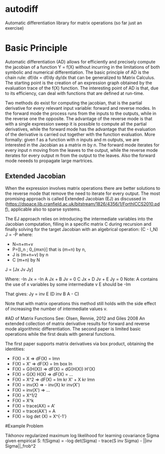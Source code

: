 
# autodiff
Automatic differentiation library for matrix operations (so far just an exercise)


# Basic Principle
Automatic differentiation (AD) allows for efficiently and precisely compute the jacobian of a function Y = f(X) without incurring in the limitations of both symbolic and numerical differentiation. The basic principle of AD is the chain rule: df/dx = df/dy dy/dx that can be generalized to Matrix Calculus. The starting point is the creation of an expression graph obtained by the evaluation trace of the f(X) function. The interesting point of AD is that, due to its efficiency, can deal with functions that are defined at run-time.

Two methods do exist for computing the jacobian, that is the partial derivative for every relevant input variable: forward and reverse modes. In the forward mode the process runs from the inputs to the outputs, while in the reverse one the opposite. The advantage of the reverse mode is that with a single expression sweep it is possible to compute all the partial derivatives, while the forward mode has the advantage that the evaluation of the derivative is carried out together with the function evaluation. More formally: given f as a function with n inputs and m outputs, we are interested in the Jacobian as a matrix m by n. The forward mode iterates for every input n moving from the leaves to the output, while the reverse mode iterates for every output m from the output to the leaves. Also the forward mode neeeds to propagate large martrices.


## Extended Jacobian
When the expression involves matrix operations there are better solutions to the reverse mode that remove the need to iterate for every output. The most promising approach is called Extended Jacobian (EJ) as discussed in (https://dspace.lib.cranfield.ac.uk/bitstream/1826/4356/1/ForthICCS2010.pdf), applicable also to sparse systems.

The EJ approach relies on introducing the intermediate variables into the Jacobian computation, filling in a specific matrix C during recursion and finally solving for the target Jacobian with an algebrical operation:  (C - I_N) J = -P 
where:
- N=n+m+v
- P=[I_n ; 0_{mxn}] that is (m+n) by n, 
- J is (m+n+v) by n
- C (m+n) by N

J = [Jx Jv Jy]

Where:
	-In Jx = -In
	A Jx + B Jv = 0
	C Jx + D Jv + E Jy = 0
Note:
	A contains the use of x variables by some intermediate v
	E should be -Im

That gives: Jy = inv E (D inv B A - C)

Note that with matrix operations this method still holds with the side effect of increasing the number of intermediate values v.

#AD of Matrix Functions
See: Olsen, Rennie, 2012 and Giles 2008 An extended collection of matrix derivative results for forward and reverse mode algorithmic differentiation. The second paper is limited basic operations while the first deals with general functions.

The first paper supports matrix derivatives via box product, obtaining the identities:

- F(X) = X  => dF(X) = Imn
- F(X) = X' => dF(X) = Im box In
- F(X) = G(H(X)) => dF(X) = dG(H(X)) H'(X)
- F(X) = G(X) H(X) => dF(X) = ...
- F(X) = X^2 => dF(X) = Im kr X' + X kr Imn
- F(X) = inv(X) => - inv(X) kr inv(X')
- F(X) = inv(X') => ...
- F(X) = X^1/2
- F(X) = X^k
- F(X) = trace(AX) = A'
- F(X) = trace(AX') = A
- F(X) = log det (X) = X^{-1'}


#Example Problem

Tikhonov regularized maximum log likelihood for learning covariance Sigma given empirical S:
	f(Sigma) = -log det(Sigma) - trace(S inv Sigma) - ||inv Sigma||_frob^2

